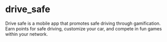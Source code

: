 # drive_safe
Drive safe is a mobile app that promotes safe driving through gamification. Earn points for safe driving, customize your car, and compete in fun games within your network.
